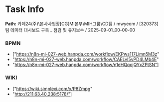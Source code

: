 # Task Info

**Path:** 카페24(주)\본사사업장\[CG]MI본부\MIH그룹\CD팀 / mwyeom / [320373] 팀 데이터 대시보드 구축 _ 점검 및 유지보수 / 2025-09-01_00-00-00

### BPMN
- ["https://n8n-mi-027-web.hanpda.com/workflow/EKPws117Limn5M3z"
- "https://n8n-mi-027-web.hanpda.com/workflow/CAELvI5vPD4LMb4E"
- "https://n8n-mi-027-web.hanpda.com/workflow/n1eHQqojQYxZPtSN"]

### WIKI
- ["https://wiki.simplexi.com/x/P8Zmpg"
- "http://211.63.40.238:5178/"]

